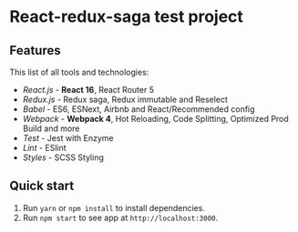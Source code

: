 # React-redux-saga test project

## Features

This list of all tools and technologies:

- _React.js_ - **React 16**, React Router 5
- _Redux.js_ - Redux saga, Redux immutable and Reselect
- _Babel_ - ES6, ESNext, Airbnb and React/Recommended config
- _Webpack_ - **Webpack 4**, Hot Reloading, Code Splitting, Optimized Prod Build and more
- _Test_ - Jest with Enzyme
- _Lint_ - ESlint
- _Styles_ - SCSS Styling


## Quick start

1. Run `yarn` or `npm install` to install dependencies.<br />
2. Run `npm start` to see app at `http://localhost:3000`.
